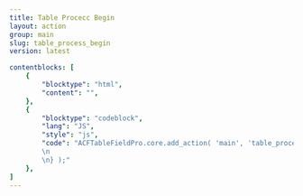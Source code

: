 ```yaml
---
title: Table Procecc Begin
layout: action
group: main
slug: table_process_begin
version: latest

contentblocks: [
	{
		"blocktype": "html",
		"content": "",
	},
	{
		"blocktype": "codeblock",
		"lang": "JS",
		"style": "js",
		"code": "ACFTableFieldPro.core.add_action( 'main', 'table_process_begin', function( table ) {
		\n
		\n} );"
	},
]
---
```

